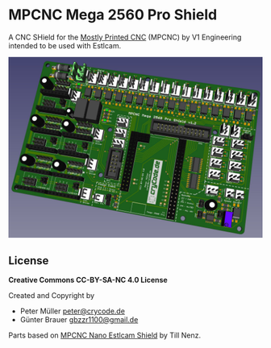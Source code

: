 # MPCNC Mega 2560 Pro Shield

A CNC SHield for the [Mostly Printed CNC](https://www.v1engineering.com/specifications/) (MPCNC) by V1 Engineering intended to be used with Estlcam.

![MPCNC Mega 2560 Pro Shield](./doc/MPCNC%20Mega%202560%20Pro%20Shield%203D.jpg)

## License

**Creative Commons CC-BY-SA-NC 4.0 License**

Created and Copyright by
* Peter Müller <peter@crycode.de>
* Günter Brauer <gbzzr1100@gmail.de>

Parts based on [MPCNC Nano Estlcam Shield](https://github.com/tnn85/MPCNC-Nano-Estlcam-Shield) by Till Nenz.
